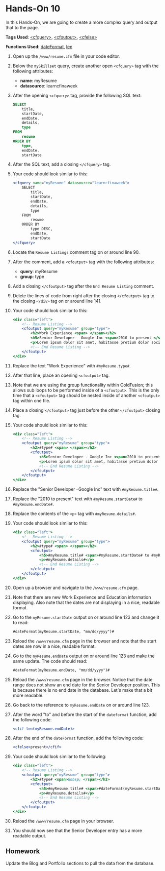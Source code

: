 # Hands-On 10

In this Hands-On, we are going to create a more complex query and output that to the page.

**Tags Used**: [\<cfquery>](https://helpx.adobe.com/coldfusion/cfml-reference/coldfusion-tags/tags-p-q/cfquery.html), [\<cfoutput>](https://helpx.adobe.com/coldfusion/cfml-reference/coldfusion-tags/tags-m-o/cfoutput.html), [\<cfelse>](https://helpx.adobe.com/coldfusion/cfml-reference/coldfusion-tags/tags-d-e/cfelse.html)

**Functions Used**: [dateFormat](https://helpx.adobe.com/coldfusion/cfml-reference/coldfusion-functions/functions-c-d/DateFormat.html), [len](https://helpx.adobe.com/coldfusion/cfml-reference/coldfusion-functions/functions-l/len.html)

1. Open up the `/www/resume.cfm` file in your code editor.
1. Below the `mySkillset` query, create another open `<cfquery>` tag with the following attributes:
    *   **name**: myResume
    *   **datasource**: learncfinaweek
1. After the opening `<cfquery>` tag, provide the following SQL text:

    ```sql
    SELECT
        title,
        startDate,
        endDate,
        details,
        type
    FROM
        resume
    ORDER BY
        type,
        endDate,
        startDate
    ```

1. After the SQL text, add a closing `</cfquery>` tag.
1. Your code should look similar to this:

    ```cfml
    <cfquery name="myResume" datasource="learncfinaweek">
        SELECT
            title,
            startDate,
            endDate,
            details,
            type
        FROM
            resume
        ORDER BY
            type DESC,
            endDate,
            startDate
    </cfquery>
    ```

1. Locate the `Resume Listings` comment tag on or around line 90.
1. After the comment, add a `<cfoutput>` tag with the following attributes:
    * **query**: myResume
    * **group**: type
1. Add a closing `</cfoutput>` tag after the `End Resume Listing` comment.
1. Delete the lines of code from right after the closing `</cfoutput>` tag to the closing `</div>` tag on or around line 141.
1. Your code should look similar to this:

    ```cfml
    <div class="left">
        <!-- Resume Listing -->
        <cfoutput query="myResume" group="type">
            <h2>Work Experience <span> </span></h2>
            <h5>Senior Developer - Google Inc <span>2010 to present </span> </h5>
            <p>Lorem ipsum dolor sit amet, habitasse pretium dolor sociis. Nulla et facilisis interdum elit amet erat, consectetuer condimentum eaque, ante maecenas Suspendisse libero diam.</p>
            <!-- End Resume Listing -->
        </cfoutput>
    </div>
    ```

1. Replace the text "Work Experience" with `#myResume.type#`.
1. After that line, place an opening `<cfoutput>` tag.
1. Note that we are using the group functionality within ColdFusion; this allows sub loops to be performed inside of a `<cfoutput>`. This is the only time that a `<cfoutput>` tag should be nested inside of another `<cfoutput>` tag within one file.
1. Place a closing `</cfoutput>` tag just before the other `</cfoutput>` closing tag.
1. Your code should look similar to this:

    ```cfml
    <div class="left">
        <!-- Resume Listing -->
        <cfoutput query="myResume" group="type">
            <h2>#type# <span> </span></h2>
            <cfoutput>
                <h5>Senior Developer - Google Inc <span>2010 to present </span> </h5>
                <p>Lorem ipsum dolor sit amet, habitasse pretium dolor sociis. Nulla et facilisis interdum elit amet erat, consectetuer condimentum eaque, ante maecenas Suspendisse libero diam.</p>
                <!-- End Resume Listing -->
            </cfoutput>
        </cfoutput>
    </div>
    ```

1. Replace the "Senior Developer –Google Inc" text with `#myResume.title#`.
1. Replace the "2010 to present" text with `#myResume.startDate#` to `#myResume.endDate#`.
1. Replace the contents of the `<p>` tag with `#myResume.details#`.
1. Your code should look similar to this:

    ```cfml
    <div class="left">
        <!-- Resume Listing -->
        <cfoutput query="myResume" group="type">
            <h2>#type# <span> </span></h2>
            <cfoutput>
                <h5>#myResume.title# <span>#myResume.startDate# to #myResume.endDate# </span> </h5>
                <p>#myResume.details#</p>
                <!-- End Resume Listing -->
            </cfoutput>
        </cfoutput>
    </div>
    ```

1. Open up a browser and navigate to the `/www/resume.cfm` page.
1. Note that there are new Work Experience and Education information displaying. Also note that the dates are not displaying in a nice, readable format.
1. Go to the `myResume.startDate` output on or around line 123 and change it to read:

    ```cfml
    #dateFormat(myResume.startDate, "mm/dd/yyyy")#
    ```

1. Reload the `/www/resume.cfm` page in the browser and note that the start dates are now in a nice, readable format.
1. Go to the `myResume.endDate` output on or around line 123 and make the same update. The code should read:

    ```cfml
    #dateFormat(myResume.endDate, "mm/dd/yyyy")#
    ```

1. Reload the `/www/resume.cfm` page in the browser. Notice that the date range does not show an end date for the Senior Developer position. This is because there is no end date in the database. Let's make that a bit more readable.
1. Go back to the reference to `myResume.endDate` on or around line 123.
1. After the word "to" and before the start of the `dateformat` function, add the following code:

    ```cfml
    <cfif len(myResume.endDate)>
    ```

1. After the end of the `dateFormat` function, add the following code:

    ```cfml
    <cfelse>present</cfif>
    ```

1. Your code should look similar to the following:

    ```cfml
    <div class="left">
        <!-- Resume Listing -->
        <cfoutput query="myResume" group="type">
            <h2>#type# <span>&nbsp; </span></h2>
            <cfoutput>
                <h5>#myResume.title# <span>#dateFormat(myResume.startDate, "mm/dd/yyyy")# to <cfif len(myResume.endDate)>#dateFormat(myResume.endDate, "mm/dd/yyyy")#<cfelse>present</cfif> </span> </h5>
                <p>#myResume.details#</p>
                <!-- End Resume Listing -->
            </cfoutput>
        </cfoutput>
    </div>
    ```

1. Reload the `/www/resume.cfm` page in your browser.
1. You should now see that the Senior Developer entry has a more readable output.

Homework
--------

Update the Blog and Portfolio sections to pull the data from the database.
